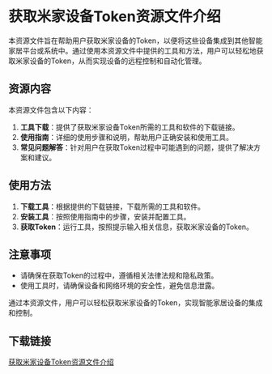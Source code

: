 # 获取米家设备Token资源文件介绍

本资源文件旨在帮助用户获取米家设备的Token，以便将这些设备集成到其他智能家居平台或系统中。通过使用本资源文件中提供的工具和方法，用户可以轻松地获取米家设备的Token，从而实现设备的远程控制和自动化管理。

## 资源内容

本资源文件包含以下内容：

1. **工具下载**：提供了获取米家设备Token所需的工具和软件的下载链接。
2. **使用指南**：详细的使用步骤和说明，帮助用户正确安装和使用工具。
3. **常见问题解答**：针对用户在获取Token过程中可能遇到的问题，提供了解决方案和建议。

## 使用方法

1. **下载工具**：根据提供的下载链接，下载所需的工具和软件。
2. **安装工具**：按照使用指南中的步骤，安装并配置工具。
3. **获取Token**：运行工具，按照提示输入相关信息，获取米家设备的Token。

## 注意事项

- 请确保在获取Token的过程中，遵循相关法律法规和隐私政策。
- 使用工具时，请确保设备和网络环境的安全性，避免信息泄露。

通过本资源文件，用户可以轻松获取米家设备的Token，实现智能家居设备的集成和控制。

## 下载链接

[获取米家设备Token资源文件介绍](https://pan.quark.cn/s/42b11015c976)